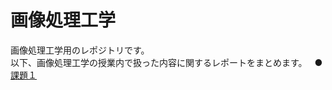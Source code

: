 # 画像処理工学  
画像処理工学用のレポジトリです。  
以下、画像処理工学の授業内で扱った内容に関するレポートをまとめます。  
●[課題１]( https://github.com/NKtoho/Image_Processing/blob/master/%E8%AA%B2%E9%A1%8C1/%E8%AA%B2%E9%A1%8C1%E3%83%AC%E3%83%9D%E3%83%BC%E3%83%88.md "課題1レポート" )  
